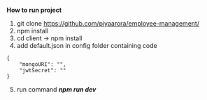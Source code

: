 **How to run project**   
1. git clone https://github.com/piyaarora/employee-management/
2. npm install
3. cd client -> npm install
4. add default.json in config folder containing code 

`````````
{
    "mongoURI": "",
    "jwtSecret": ""
}

`````````

5. run command ***npm run dev***